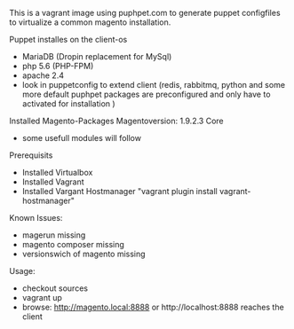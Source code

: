 This is a vagrant image using puphpet.com to generate puppet configfiles to virtualize a common magento installation.

Puppet installes on the client-os
- MariaDB (Dropin replacement for MySql)
- php 5.6 (PHP-FPM) 
- apache 2.4
- look in puppetconfig to extend client (redis, rabbitmq, python and some more default puphpet packages are preconfigured and only have to activated for installation )

Installed Magento-Packages
Magentoversion: 1.9.2.3 Core
- some usefull modules will follow

Prerequisits
- Installed Virtualbox
- Installed Vagrant
- Installed Vargant Hostmanager "vagrant plugin install vagrant-hostmanager"

Known Issues:
- magerun missing
- magento composer missing
- versionswich of magento missing

Usage:
- checkout sources
- vagrant up
- browse: http://magento.local:8888 or http://localhost:8888 reaches the client


